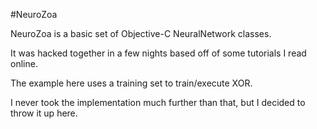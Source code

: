 #NeuroZoa

NeuroZoa is a basic set of Objective-C NeuralNetwork classes.

It was hacked together in a few nights based off of some tutorials I read online.

The example here uses a training set to train/execute XOR.  

I never took the implementation much further than that, but I decided to throw it up here.
